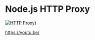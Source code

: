 # Node.js HTTP Proxy

[![HTTP Proxy)](https://img.youtube.com/vi/4yF6hlxiIic/0.jpg)](https://www.youtube.com/watch?v=4yF6hlxiIic)

https://youtu.be/

